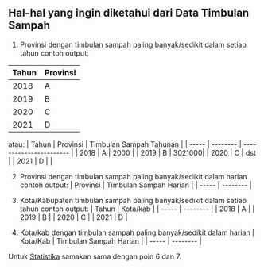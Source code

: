 ## Hal-hal yang ingin diketahui dari Data Timbulan Sampah

1. Provinsi dengan timbulan sampah paling banyak/sedikit dalam setiap tahun
contoh output:

| Tahun | Provinsi |
| ----- | -------- |
| 2018 | A |
| 2019 | B |
| 2020 | C | 
| 2021 | D |

atau:
| Tahun | Provinsi | Timbulan Sampah Tahunan |
| ----- | -------- | ----------------------- |
| 2018 | A | 2000 |
| 2019 | B | 3021000|
| 2020 | C | dst | 
| 2021 | D | |


2. Provinsi dengan timbulan sampah paling banyak/sedikit dalam harian
contoh output:
| Provinsi | Timbulan Sampah Harian |
| ----- | -------- |

3. Kota/Kabupaten timbulan sampah paling banyak/sedikit dalam setiap tahun
contoh output:
| Tahun | Kota/kab |
| ----- | -------- |
| 2018 | A |
| 2019 | B |
| 2020 | C | 
| 2021 | D |

4. Kota/kab dengan timbulan sampah paling banyak/sedikit dalam harian
| Kota/Kab | Timbulan Sampah Harian |
| ----- | -------- |

Untuk [Statistika](https://github.com/dinagoethe/pengkom/blob/main/tb/dtanalis/desc2.md) samakan sama dengan poin 6 dan 7.

